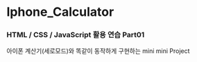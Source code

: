# Iphone_Calculator

### HTML / CSS / JavaScript 활용 연습 Part01
아이폰 계산기(세로모드)와 똑같이 동작하게 구현하는 mini mini Project
